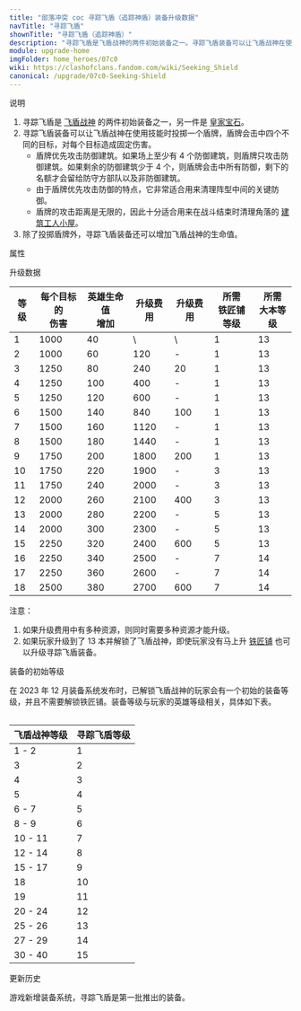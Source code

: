 ```yaml
---
title: "部落冲突 coc 寻踪飞盾（追踪神盾）装备升级数据"
navTitle: "寻踪飞盾"
shownTitle: "寻踪飞盾（追踪神盾）"
description: "寻踪飞盾是飞盾战神的两件初始装备之一。寻踪飞盾装备可以让飞盾战神在使用技能时投掷一个盾牌，盾牌会击中四个不同的目标，对每个目标造成固定伤害。盾牌优先攻击防御建筑的特点使它非常适合用来清理阵型中间的关键防御，它攻击距离无限的特点使它十分适合用来在战斗结束时清理角落的建筑工人小屋。"
module: upgrade-home
imgFolder: home_heroes/07c0
wiki: https://clashofclans.fandom.com/wiki/Seeking_Shield
canonical: /upgrade/07c0-Seeking-Shield
---
```


<UnitInfo :folder="$frontmatter.imgFolder" imgSrc="Seeking_Shield_info.png" :imgAlt="$frontmatter.navTitle" description="投掷盾牌，在防御建筑间弹跳并造成伤害。" />

<SmallTitle>说明</SmallTitle>

1. 寻踪飞盾是 [飞盾战神](/upgrade/0203-Royal-Champion) 的两件初始装备之一，另一件是 [皇家宝石](/upgrade/07c1-Royal-Gem)。
2. 寻踪飞盾装备可以让飞盾战神在使用技能时投掷一个盾牌，盾牌会击中四个不同的目标，对每个目标造成固定伤害。
   - 盾牌优先攻击防御建筑。如果场上至少有 4 个防御建筑，则盾牌只攻击防御建筑。如果剩余的防御建筑少于 4 个，则盾牌会击中所有防御，剩下的名额才会留给防守方部队以及非防御建筑。
   - 由于盾牌优先攻击防御的特点，它非常适合用来清理阵型中间的关键防御。
   - 盾牌的攻击距离是无限的，因此十分适合用来在战斗结束时清理角落的 [建筑工人小屋](/upgrade/0500-Builders-Hut)。
3. 除了投掷盾牌外，寻踪飞盾装备还可以增加飞盾战神的生命值。

<SmallTitle>属性</SmallTitle>

<UnitProperties>
    <UnitProperty pKey="技能类型" pValue="主动技能" />
    <UnitProperty pKey="装备稀有度" pValue="普通" />
    <UnitProperty pKey="解锁条件" pValue="有飞盾战神即可" />
    <UnitProperty pKey="目标数量" pValue="4" />
    <UnitProperty pKey="目标类型" pValue="地面和空中目标" />
</UnitProperties>

<SmallTitle>升级数据</SmallTitle>

<script setup>
const tableExtraInfo = [
    {
        "column": 3,
        "type": "cost",
        "icon": "Shiny_Ore",
        "noGoldPass": true
    },
    {
        "column": 4,
        "type": "cost",
        "icon": "Glowy_Ore",
        "noGoldPass": true
    }
];
</script>

<UnitTable :tableExtraInfo="tableExtraInfo">

| 等级 |每个目标的<br>伤害|英雄生命值<br>增加| 升级费用|升级费用|所需<br>铁匠铺等级|所需<br>大本等级|
| ---- |       ---      |       ---       |   ---  |  ---  |       ---       |       ---      |
|   1  |       1000     |        40       |    \   |   \   |        1        |       13       |
|   2  |       1000     |        60       |   120  |   -   |        1        |       13       |
|   3  |       1250     |        80       |   240  |   20  |        1        |       13       |
|   4  |       1250     |       100       |   400  |   -   |        1        |       13       |
|   5  |       1250     |       120       |   600  |   -   |        1        |       13       |
|   6  |       1500     |       140       |   840  |  100  |        1        |       13       |
|   7  |       1500     |       160       |  1120  |   -   |        1        |       13       |
|   8  |       1500     |       180       |  1440  |   -   |        1        |       13       |
|   9  |       1750     |       200       |  1800  |  200  |        1        |       13       |
|  10  |       1750     |       220       |  1900  |   -   |        3        |       13       |
|  11  |       1750     |       240       |  2000  |   -   |        3        |       13       |
|  12  |       2000     |       260       |  2100  |  400  |        3        |       13       |
|  13  |       2000     |       280       |  2200  |   -   |        5        |       13       |
|  14  |       2000     |       300       |  2300  |   -   |        5        |       13       |
|  15  |       2250     |       320       |  2400  |  600  |        5        |       13       |
|  16  |       2250     |       340       |  2500  |   -   |        7        |       14       |
|  17  |       2250     |       360       |  2600  |   -   |        7        |       14       |
|  18  |       2500     |       380       |  2700  |  600  |        7        |       14       |
</UnitTable>

注意：

1. 如果升级费用中有多种资源，则同时需要多种资源才能升级。<br>
2. 如果玩家升级到了 13 本并解锁了飞盾战神，即使玩家没有马上升 [铁匠铺](/upgrade/0488-Blacksmith) 也可以升级寻踪飞盾装备。

<SmallTitle>装备的初始等级</SmallTitle>

在 2023 年 12 月装备系统发布时，已解锁飞盾战神的玩家会有一个初始的装备等级，并且不需要解锁铁匠铺。装备等级与玩家的英雄等级相关，具体如下表。

<Table maxWidth="25rem">

| 飞盾战神等级 | 寻踪飞盾等级 |
|     ---     |     ---     |
|    1 - 2    |      1      |
|      3      |      2      |
|      4      |      3      |
|      5      |      4      |
|    6 - 7    |      5      |
|    8 - 9    |      6      |
|   10 - 11   |      7      |
|   12 - 14   |      8      |
|   15 - 17   |      9      |
|     18      |     10      |
|     19      |     11      |
|   20 - 24   |     12      |
|   25 - 26   |     13      |
|   27 - 29   |     14      |
|   30 - 40   |     15      |
</Table>

<SmallTitle>更新历史</SmallTitle>

<Timeline>  
    <TimelineItem date="2023/12/12">
        <TimelineRow>游戏新增装备系统，寻踪飞盾是第一批推出的装备。</TimelineRow>
    </TimelineItem>
    <TimelineItem :historyBottom="true" />
</Timeline>